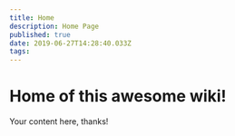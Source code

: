 ```yaml
---
title: Home
description: Home Page
published: true
date: 2019-06-27T14:28:40.033Z
tags: 
---
```


# Home of this awesome wiki!

Your content here, thanks!